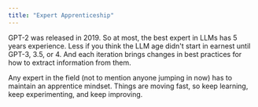 ```yaml
---
title: "Expert Apprenticeship"
---
```


GPT-2 was released in 2019. 
So at most, the best expert in LLMs has 5 years experience. 
Less if you think the LLM age didn't start in earnest until GPT-3, 3.5, or 4. 
And each iteration brings changes in best practices for how to extract information from them. 

Any expert in the field (not to mention anyone jumping in now) has to maintain an apprentice mindset. 
Things are moving fast, so keep learning, keep experimenting, and keep improving. 
